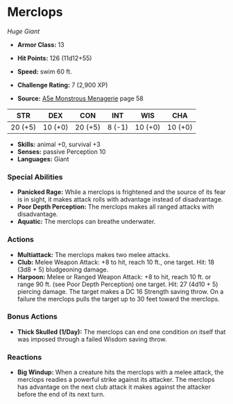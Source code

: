 # Merclops

*Huge* *Giant*

- **Armor Class:** 13
- **Hit Points:** 126 (11d12+55)
- **Speed:** swim 60 ft.

- **Challenge Rating:** 7 (2,900 XP)
- **Source:** [A5e Monstrous Menagerie](https://enpublishingrpg.com/products/level-up-monstrous-menagerie-a5e) page 58

| STR | DEX | CON | INT | WIS | CHA |
| --- | --- | --- | --- | --- | --- |
| 20 (+5) | 10 (+0) | 20 (+5) | 8 (-1) | 10 (+0) | 10 (+0) |

- **Skills:** animal +0, survival +3
- **Senses:** passive Perception 10
- **Languages:** Giant

### Special Abilities

- **Panicked Rage:** While a merclops is frightened and the source of its fear is in sight, it makes attack rolls with advantage instead of disadvantage.
- **Poor Depth Perception:** The merclops makes all ranged attacks with disadvantage.
- **Aquatic:** The merclops can breathe underwater.

### Actions

- **Multiattack:** The merclops makes two melee attacks.
- **Club:** Melee Weapon Attack: +8 to hit, reach 10 ft., one target. Hit: 18 (3d8 + 5) bludgeoning damage.
- **Harpoon:** Melee or Ranged Weapon Attack: +8 to hit, reach 10 ft. or range 90 ft. (see Poor Depth Perception)  one target. Hit: 27 (4d10 + 5) piercing damage. The target makes a DC 16 Strength saving throw. On a failure  the merclops pulls the target up to 30 feet toward the merclops.

### Bonus Actions

- **Thick Skulled (1/Day):** The merclops can end one condition on itself that was imposed through a failed Wisdom saving throw.

### Reactions

- **Big Windup:** When a creature hits the merclops with a melee attack, the merclops readies a powerful strike against its attacker. The merclops has advantage on the next club attack it makes against the attacker before the end of its next turn.


